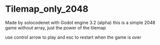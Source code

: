# Tilemap_only_2048 
Made by solocodenet with Godot engine 3.2 (alpha) 
this is a simple 2048 game without array, just the power of the tilemap 


use control arrow to play and esc to restart when the game is over
